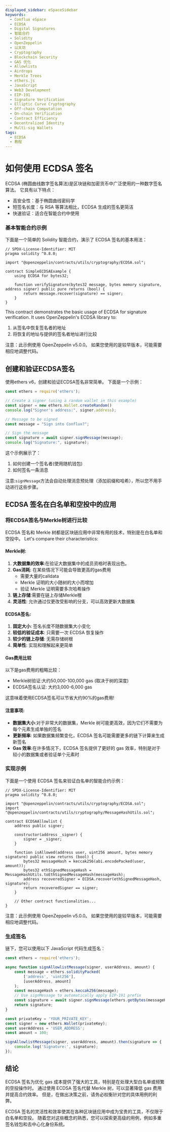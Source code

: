 ```yaml
---
displayed_sidebar: eSpaceSidebar
keywords:
  - Conflux eSpace
  - ECDSA
  - Digital Signatures
  - 智能合约
  - Solidity
  - OpenZeppelin
  - 以太坊
  - Cryptography
  - Blockchain Security
  - GAS 优化
  - Allowlists
  - Airdrops
  - Merkle Trees
  - ethers.js
  - JavaScript
  - Web3 Development
  - EIP-191
  - Signature Verification
  - Elliptic Curve Cryptography
  - Off-chain Computation
  - On-chain Verification
  - Contract Efficiency
  - Decentralized Identity
  - Multi-sig Wallets
tags:
  - ECDSA
  - 教程
---
```


# 如何使用 ECDSA 签名

ECDSA (椭圆曲线数字签名算法)是区块链和加密货币中广泛使用的一种数字签名算法。 它具有以下特点：

- 高安全性：基于椭圆曲线密码学
- 短签名长度：与 RSA 等算法相比，ECDSA 生成的签名更简洁
- 快速验证：适合在智能合约中使用

### 基本智能合约示例

下面是一个简单的 Solidity 智能合约，演示了 ECDSA 签名的基本用法：

```solidity
// SPDX-License-Identifier: MIT
pragma solidity ^0.8.0;

import "@openzeppelin/contracts/utils/cryptography/ECDSA.sol";

contract SimpleECDSAExample {
    using ECDSA for bytes32;

    function verifySignature(bytes32 message, bytes memory signature, address signer) public pure returns (bool) {
        return message.recover(signature) == signer;
    }
}
```

This contract demonstrates the basic usage of ECDSA for signature verification. It uses OpenZeppelin's ECDSA library to:

1. 从签名中恢复签名者的地址
2. 将恢复的地址与提供的签名者地址进行比较

注意：此示例使用 OpenZeppelin v5.0.0。 如果您使用的是较早版本，可能需要相应地调整代码。

## 创建和验证ECDSA签名

使用ethers v6，创建和验证ECDSA签名非常简单。 下面是一个示例：

```javascript
const ethers = require('ethers');

// Create a signer (using a random wallet in this example)
const signer = new ethers.Wallet.createRandom()
console.log("Signer's address:", signer.address);

// Message to be signed
const message = "Sign into Conflux?";

// Sign the message
const signature = await signer.signMessage(message);
console.log("Signature:", signature);
```

这个示例展示了：

1. 如何创建一个签名者(使用随机钱包)
2. 如何签名一条消息

注意:`signMessage`方法会自动处理消息预处理（添加前缀和哈希），所以您不用手动进行这些步骤。

## ECDSA 签名在白名单和空投中的应用

### 将ECDSA签名与Merkle树进行比较

ECDSA 签名和 Merkle 树都是区块链应用中非常有用的技术，特别是在白名单和空投中。 Let's compare their characteristics:

#### Merkle树:

1. **大数据集的效率**:在验证大数据集中的成员资格时表现出色。
2. **Gas消耗**: 在某些情况下可能会导致更高的gas费用
   - 需要大量的calldata
   - Merkle 证明的大小随树的大小而增加
   - 验证 Merkle 证明需要多次哈希操作
3. **链上存储**:需要在链上存储Merkle根
4. **灵活性**: 允许通过仅更改受影响的分支，可以高效更新大数据集

#### ECDSA签名:

1. **固定大小**: 签名长度不随数据集大小变化
2. **较低的验证成本**: 只需要一次 ECDSA 恢复操作
3. **较少的链上存储**: 无需存储树根
4. **简单性**: 实现和理解起来更简单

#### Gas费用比较

以下是gas费用的粗略比较：

- Merkle树验证:大约50,000-100,000 gas (取决于树的深度)
- ECDSA签名认证: 大约3,000-6,000 gas

这意味着使用ECDSA签名可以节省大约90%的gas费用!

#### 注意事项:

- **数据集大小**:对于非常大的数据集，Merkle 树可能更高效，因为它们不需要为每个元素生成单独的签名
- **更新频率**: 如果数据集频繁变化，ECDSA 签名可能需要更多的链下计算来生成新签名
- **Gas 效率**:在许多情况下，ECDSA 签名提供了更好的 gas 效率，特别是对于较小的数据集或者验证单个元素时

### 实现示例

下面是一个使用 ECDSA 签名来验证白名单的智能合约示例：

```solidity
// SPDX-License-Identifier: MIT
pragma solidity ^0.8.0;

import "@openzeppelin/contracts/utils/cryptography/ECDSA.sol";
import "@openzeppelin/contracts/utils/cryptography/MessageHashUtils.sol";

contract ECDSAAllowlist {
    address public signer;

    constructor(address _signer) {
        signer = _signer;
    }

    function isAllowed(address user, uint256 amount, bytes memory signature) public view returns (bool) {
        bytes32 messageHash = keccak256(abi.encodePacked(user, amount));
        bytes32 ethSignedMessageHash = MessageHashUtils.toEthSignedMessageHash(messageHash);
        address recoveredSigner = ECDSA.recover(ethSignedMessageHash, signature);
        return recoveredSigner == signer;
    }

    // Other contract functionalities...
}
```

注意：此示例使用 OpenZeppelin v5.0.0。 如果您使用的是较早版本，可能需要相应地调整代码。

### 生成签名

链下，您可以使用以下 JavaScript 代码生成签名：

```javascript
const ethers = require('ethers');

async function signAllowlistMessage(signer, userAddress, amount) {
    const message = ethers.solidityPacked(
        ['address', 'uint256'],
        [userAddress, amount]
    );
    const messageHash = ethers.keccak256(message);
    // Use signMessage to automatically apply EIP-191 prefix
    const signature = await signer.signMessage(ethers.getBytes(messageHash));
    return signature;
}

const privateKey = 'YOUR_PRIVATE_KEY';
const signer = new ethers.Wallet(privateKey);
const userAddress = 'USER_ADDRESS';
const amount = 100;

signAllowlistMessage(signer, userAddress, amount).then(signature => {
    console.log('Signature:', signature);
});
```

## 结论

ECDSA 签名为优化 gas 成本提供了强大的工具，特别是在处理大型白名单或频繁的空投操作时。 通过使用 ECDSA 签名代替 Merkle 树，可以显著降低 gas 费用并提高合约效率。 但是，在做出决策之前，请务必权衡针对您的具体用例的利弊。

ECDSA 签名的灵活性和效率使其在各种区块链应用中成为宝贵的工具，不仅限于白名单和空投。 随着您对这些概念的熟悉，您可以探索更高级的用例，例如多重签名钱包和去中心化身份系统。
